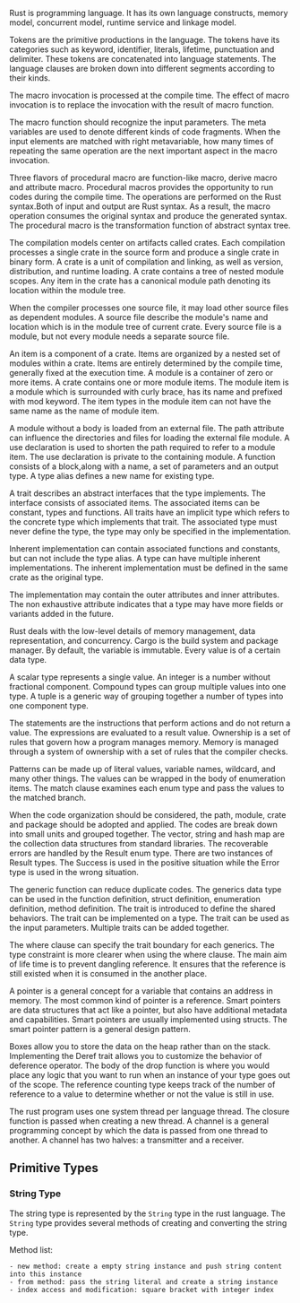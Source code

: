 Rust is programming language. It has its own language constructs, memory model, concurrent model, runtime service and linkage model. 

Tokens are the primitive productions in the language. The tokens have its categories such as keyword, identifier, literals, lifetime, punctuation and delimiter. These tokens are concatenated into language statements. The language clauses are broken down into different segments according to their kinds.

The macro invocation is processed at the compile time. The effect of macro invocation is to replace the invocation with the result of macro function.

The macro function should recognize the input parameters. The meta variables are used to denote different kinds of code fragments. When the input elements are matched with right metavariable, how many times of repeating the same operation are the next important aspect in the macro invocation.

Three flavors of procedural macro are function-like macro, derive macro and attribute macro. Procedural macros provides the opportunity to run codes during the compile time. The operations are performed on the Rust syntax.Both of input and output are Rust syntax. As a result, the macro operation consumes the original syntax and produce the generated syntax. The procedural macro is the transformation function of abstract syntax tree.

The compilation models center on artifacts called crates. Each compilation processes a single crate in the source form and produce a single crate in binary form. A crate is a unit of compilation and linking, as well as version, distribution, and runtime loading. A crate contains a tree of nested module scopes. Any item in the crate has a canonical module path denoting its location within the module tree. 

When the compiler processes one source file, it may load other source files as dependent modules. A source file describe the module's name and location which is in the module tree of current crate. Every source file is a module, but not every module needs a separate source file.

An item is a component of a crate. Items are organized by a nested set of modules within a crate. Items are entirely determined by the compile time, generally fixed at the execution time. A module is a container of zero or more items. A crate contains one or more module items. The module item is a module which is surrounded with curly brace, has its name and prefixed with mod keyword. The item types in the module item can not have the same name as the name of module item. 

A module without a body is loaded from an external file. The path attribute can influence the directories and files for loading the external file module. A use declaration is used to shorten the path required to refer to a module item. The use declaration is private to the containing module. A function consists of a block,along with a name, a set of parameters and an output type. A type alias defines a new name for existing type. 

A trait describes an abstract interfaces that the type implements. The interface consists of associated items. The associated items can be constant, types and functions. All traits have an implicit type which refers to the concrete type which implements that trait. The associated type must never define the type, the type may only be specified in the implementation.

Inherent implementation can contain associated functions and constants, but can not include the type alias. A type can have multiple inherent implementations. The inherent implementation must be defined in the same crate as the original type.

The implementation may contain the outer attributes and inner attributes. The non exhaustive attribute indicates that a type may have more fields or variants added in the future.

Rust deals with the low-level details of memory management, data representation, and concurrency. Cargo is the build system and package manager. By default, the variable is immutable. Every value is of a certain data type.

A scalar type represents a single value. An integer is a number without fractional component. Compound types can group multiple values into one type. A tuple is a generic way of grouping together a number of types into one component type. 

The statements are the instructions that perform actions and do not return a value. The expressions are evaluated to a result value. Ownership is a set of rules that govern how a program manages memory. Memory is managed through a system of ownership with a set of rules that the compiler checks. 

Patterns can be made up of literal values, variable names, wildcard, and many other things. The values can be wrapped in the body of enumeration items. The match clause examines each enum type and pass the values to the matched branch. 

When the code organization should be considered, the path, module, crate and package should be adopted and applied. The codes are break down into small units and grouped together. The vector, string and hash map are the collection data structures from standard libraries. The recoverable errors are handled by the Result enum type. There are two instances of Result types. The Success is used in the positive situation while the Error type is used in the wrong situation.

The generic function can reduce duplicate codes. The generics data type can be used in the function definition, struct definition, enumeration definition, method definition. The trait is introduced to define the shared behaviors. The trait can be implemented on a type. The trait can be used as the input parameters. Multiple traits can be added together. 

The where clause can specify the trait boundary for each generics. The type constraint is more clearer when using the where clause. The main aim of life time is to prevent dangling reference. It ensures that the reference is still existed when it is consumed in the another place.

A pointer is a general concept for a variable that contains an address in memory. The most common kind of pointer is a reference. Smart pointers are data structures that act like a pointer, but also have additional metadata and capabilities. Smart pointers are usually implemented using structs. The smart pointer pattern is a general design pattern. 

Boxes allow you to store the data on the heap rather than on the stack. Implementing the Deref trait allows you to customize the behavior of deference operator. The body of the drop function is where you would place any logic that you want to run when an instance of your type goes out of the scope. The reference counting type keeps track of the number of reference to a value to determine whether or not the value is still in use. 

The rust program uses one system thread per language thread. The closure function is passed when creating a new thread. A channel is a general programming concept by which the data is passed from one thread to another. A channel has two halves: a transmitter and a receiver. 

## Primitive Types

### String Type

The string type is represented by the `String` type in the rust language. The `String` type provides several methods of creating and converting the string type.

Method list:

    - new method: create a empty string instance and push string content into this instance
    - from method: pass the string literal and create a string instance
    - index access and modification: square bracket with integer index

